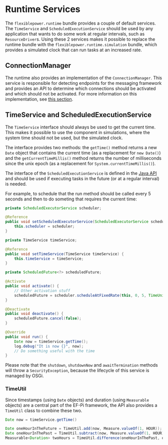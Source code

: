 # Runtime Services

The `flexiblepower.runtime` bundle provides a couple of default services. The `TimeService` and `ScheduledExecutionService` should be used by any application that wants to do some work at regular intervals, such as `ResourceDriver`s. Using these 2 services makes it possible to replace the runtime bundle with the `flexiblepower.runtime.simulation` bundle, which provides a simulated clock that can run tasks at an increased rate.

## ConnectionManager

The runtime also provides an implementation of the `ConnectionManager`. This service is responsible for detecting endpoints for the messaging framework and provides an API to determine which connections should be activated and which should not be activated. For more information on this implementation, see [this section](MessagingFramework.md).

## TimeService and ScheduledExecutionService 

The `TimeService` interface should always be used to get the current time. This makes it possible to use the component in simulations, where the system time should not be used, but the simulated clock.

The interface provides two methods: the `getTime()` method returns a new `Date` object that contains the current time (as a replacement for `new Date()`) and the `getCurrentTimeMillis()` method returns the number of milliseconds since the unix epoch (as a replacement for `System.currentTimeMillis()`).

The interface of the `ScheduledExecutionService` is defined in the [Java API](http://docs.oracle.com/javase/8/docs/api/java/util/concurrent/ScheduledExecutorService.html) and should be used if executing tasks in the future (or at a regular interval) is needed. 

For example, to schedule that the run method should be called every 5 seconds and then to do someting that requires the current time:

```java
private ScheduledExecutorService scheduler;

@Reference
public void setScheduledExecutorService(ScheduledExecutorService scheduler) {
    this.scheduler = scheduler;
}

private TimeService timeService;

@Reference
public void setTimeService(TimeService timeService) {
    this.timeService = timeService;
}

private ScheduledFuture<?> scheduledFuture;

@Activate
public void activate() {
	// Other activation stuff
	scheduledFuture = scheduler.scheduleAtFixedRate(this, 0, 5, TimeUnit.SECONDS);
}

@Deactivate
public void deactivate() {
	scheduledFuture.cancel(false);
}

@Override
public void run() {
    Date now = timeService.getTime();
    log.debug("It is now {}", now);
    // Do something useful with the time
} 
```

Please note that the `shutdown`, `shutdownNow` and `awaitTermination` methods will throw a `SecurityException`, because the lifecycle of this service is managed by OSGi.

### TimeUtil

Since timestamps (using `Date` objects) and duration (using `Measurable` objects) are a central part of the EF-Pi framework, the API also provides a `TimeUtil` class to combine these two.

```java
Date now = timeService.getTime()

Date oneHourInTheFuture = TimeUtil.add(now, Measure.valueOf(1, HOUR));
Date oneHourInThePast = TimeUtil.subtract(now, Measure.valueOf(1, HOUR));
Measurable<Duration> twoHours = TimeUtil.difference(oneHourInThePast, oneHourInTheFuture);
```
